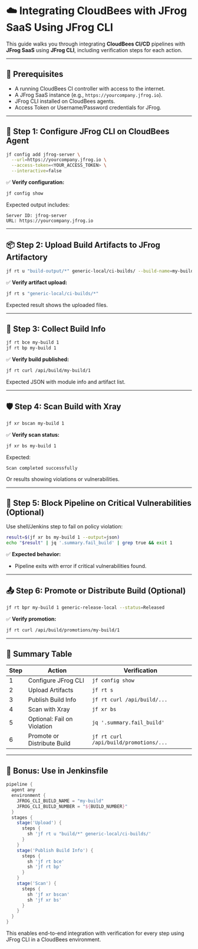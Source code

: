 
# ☁️ Integrating CloudBees with JFrog SaaS Using JFrog CLI

This guide walks you through integrating **CloudBees CI/CD** pipelines with **JFrog SaaS** using **JFrog CLI**, including verification steps for each action.

---

## 🔧 Prerequisites

- A running CloudBees CI controller with access to the internet.
- A JFrog SaaS instance (e.g., `https://yourcompany.jfrog.io`).
- JFrog CLI installed on CloudBees agents.
- Access Token or Username/Password credentials for JFrog.

---

## 🪪 Step 1: Configure JFrog CLI on CloudBees Agent

```bash
jf config add jfrog-server \
  --url=https://yourcompany.jfrog.io \
  --access-token=<YOUR_ACCESS_TOKEN> \
  --interactive=false
```

✅ **Verify configuration:**

```bash
jf config show
```

Expected output includes:

```
Server ID: jfrog-server
URL: https://yourcompany.jfrog.io
```

---

## 📦 Step 2: Upload Build Artifacts to JFrog Artifactory

```bash
jf rt u "build-output/*" generic-local/ci-builds/ --build-name=my-build --build-number=1
```

✅ **Verify artifact upload:**

```bash
jf rt s "generic-local/ci-builds/*"
```

Expected result shows the uploaded files.

---

## 🔐 Step 3: Collect Build Info

```bash
jf rt bce my-build 1
jf rt bp my-build 1
```

✅ **Verify build published:**

```bash
jf rt curl /api/build/my-build/1
```

Expected JSON with module info and artifact list.

---

## 🛡️ Step 4: Scan Build with Xray

```bash
jf xr bscan my-build 1
```

✅ **Verify scan status:**

```bash
jf xr bs my-build 1
```

Expected:

```
Scan completed successfully
```

Or results showing violations or vulnerabilities.

---

## 🧪 Step 5: Block Pipeline on Critical Vulnerabilities (Optional)

Use shell/Jenkins step to fail on policy violation:

```bash
result=$(jf xr bs my-build 1 --output=json)
echo "$result" | jq '.summary.fail_build' | grep true && exit 1
```

✅ **Expected behavior:**

- Pipeline exits with error if critical vulnerabilities found.

---

## 📤 Step 6: Promote or Distribute Build (Optional)

```bash
jf rt bpr my-build 1 generic-release-local --status=Released
```

✅ **Verify promotion:**

```bash
jf rt curl /api/build/promotions/my-build/1
```

---

## 🧠 Summary Table

| Step | Action                            | Verification                     |
|------|-----------------------------------|----------------------------------|
| 1    | Configure JFrog CLI               | `jf config show`                 |
| 2    | Upload Artifacts                  | `jf rt s`                        |
| 3    | Publish Build Info                | `jf rt curl /api/build/...`      |
| 4    | Scan with Xray                    | `jf xr bs`                       |
| 5    | Optional: Fail on Violation       | `jq '.summary.fail_build'`       |
| 6    | Promote or Distribute Build       | `jf rt curl /api/build/promotions/...` |

---

## 🔁 Bonus: Use in Jenkinsfile

```groovy
pipeline {
  agent any
  environment {
    JFROG_CLI_BUILD_NAME = "my-build"
    JFROG_CLI_BUILD_NUMBER = "${BUILD_NUMBER}"
  }
  stages {
    stage('Upload') {
      steps {
        sh 'jf rt u "build/*" generic-local/ci-builds/'
      }
    }
    stage('Publish Build Info') {
      steps {
        sh 'jf rt bce'
        sh 'jf rt bp'
      }
    }
    stage('Scan') {
      steps {
        sh 'jf xr bscan'
        sh 'jf xr bs'
      }
    }
  }
}
```

This enables end-to-end integration with verification for every step using JFrog CLI in a CloudBees environment.
